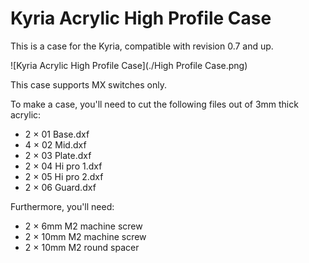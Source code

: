 Kyria Acrylic High Profile Case
===============================

This is a case for the Kyria, compatible with revision 0.7 and up.

![Kyria Acrylic High Profile Case](./High Profile Case.png)

This case supports MX switches only.

To make a case, you'll need to cut the following files out of 3mm thick acrylic:

- 2 × 01 Base.dxf
- 4 × 02 Mid.dxf
- 2 × 03 Plate.dxf
- 2 × 04 Hi pro 1.dxf
- 2 × 05 Hi pro 2.dxf
- 2 × 06 Guard.dxf

Furthermore, you'll need:

- 2 × 6mm M2 machine screw
- 2 × 10mm M2 machine screw
- 2 × 10mm M2 round spacer
